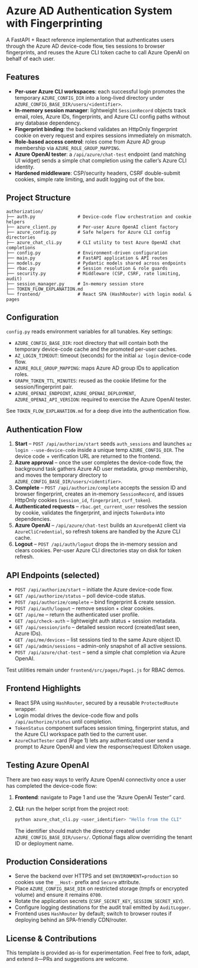 # Azure AD Authentication System with Fingerprinting

A FastAPI + React reference implementation that authenticates users through the
Azure AD device-code flow, ties sessions to browser fingerprints, and reuses the
Azure CLI token cache to call Azure OpenAI on behalf of each user.

## Features

- **Per-user Azure CLI workspaces**: each successful login promotes the
  temporary `AZURE_CONFIG_DIR` into a long-lived directory under
  `AZURE_CONFIG_BASE_DIR/users/<identifier>`.
- **In-memory session manager**: lightweight `SessionRecord` objects track
  email, roles, Azure IDs, fingerprints, and Azure CLI config paths without any
  database dependency.
- **Fingerprint binding**: the backend validates an HttpOnly fingerprint cookie
  on every request and expires sessions immediately on mismatch.
- **Role-based access control**: roles come from Azure AD group membership via
  `AZURE_ROLE_GROUP_MAPPING`.
- **Azure OpenAI tester**: a `/api/azure/chat-test` endpoint (and matching UI
  widget) sends a simple chat completion using the caller’s Azure CLI identity.
- **Hardened middleware**: CSP/security headers, CSRF double-submit cookies,
  simple rate limiting, and audit logging out of the box.

## Project Structure

```
authorization/
├── auth.py                # Device-code flow orchestration and cookie helpers
├── azure_client.py        # Per-user Azure OpenAI client factory
├── azure_config.py        # Safe helpers for Azure CLI config directories
├── azure_chat_cli.py      # CLI utility to test Azure OpenAI chat completions
├── config.py              # Environment-driven configuration
├── main.py                # FastAPI application & API routes
├── models.py              # Pydantic models shared across endpoints
├── rbac.py                # Session resolution & role guards
├── security.py            # Middleware (CSP, CSRF, rate limiting, audit)
├── session_manager.py     # In-memory session store
├── TOKEN_FLOW_EXPLANATION.md
└── frontend/              # React SPA (HashRouter) with login modal & pages
```

## Configuration

`config.py` reads environment variables for all tunables. Key settings:

- `AZURE_CONFIG_BASE_DIR`: root directory that will contain both the temporary
  device-code cache and the promoted per-user caches.
- `AZ_LOGIN_TIMEOUT`: timeout (seconds) for the initial `az login` device-code
  flow.
- `AZURE_ROLE_GROUP_MAPPING`: maps Azure AD group IDs to application roles.
- `GRAPH_TOKEN_TTL_MINUTES`: reused as the cookie lifetime for the
  session/fingerprint pair.
- `AZURE_OPENAI_ENDPOINT`, `AZURE_OPENAI_DEPLOYMENT`, `AZURE_OPENAI_API_VERSION`:
  required to exercise the Azure OpenAI tester.

See `TOKEN_FLOW_EXPLANATION.md` for a deep dive into the authentication flow.

## Authentication Flow

1. **Start** – `POST /api/authorize/start` seeds `auth_sessions` and launches
   `az login --use-device-code` inside a unique temp `AZURE_CONFIG_DIR`. The
   device code + verification URL are returned to the frontend.
2. **Azure approval** – once the user completes the device-code flow, the
   background task gathers Azure AD user metadata, group membership, and moves
   the temporary directory to `AZURE_CONFIG_BASE_DIR/users/<identifier>`.
3. **Complete** – `POST /api/authorize/complete` accepts the session ID and
   browser fingerprint, creates an in-memory `SessionRecord`, and issues
   HttpOnly cookies (`session_id`, `fingerprint`, `csrf_token`).
4. **Authenticated requests** – `rbac.get_current_user` resolves the session by
   cookie, validates the fingerprint, and injects `TokenData` into dependencies.
5. **Azure OpenAI** – `/api/azure/chat-test` builds an `AzureOpenAI` client via
   `AzureCliCredential`, so refresh tokens are handled by the Azure CLI cache.
6. **Logout** – `POST /api/auth/logout` drops the in-memory session and clears
   cookies. Per-user Azure CLI directories stay on disk for token refresh.

## API Endpoints (selected)

- `POST /api/authorize/start` – initiate the Azure device-code flow.
- `GET /api/authorize/status` – poll device-code status.
- `POST /api/authorize/complete` – bind fingerprint & create session.
- `POST /api/auth/logout` – remove session + clear cookies.
- `GET /api/me` – return the authenticated user profile.
- `GET /api/check-auth` – lightweight auth status + session metadata.
- `GET /api/session/info` – detailed session record (created/last seen, Azure IDs).
- `GET /api/me/devices` – list sessions tied to the same Azure object ID.
- `GET /api/admin/sessions` – admin-only snapshot of all active sessions.
- `POST /api/azure/chat-test` – send a simple chat completion via Azure OpenAI.

Test utilities remain under `frontend/src/pages/Page1.js` for RBAC demos.

## Frontend Highlights

- React SPA using `HashRouter`, secured by a reusable `ProtectedRoute` wrapper.
- Login modal drives the device-code flow and polls `/api/authorize/status` until
  completion.
- `TokenStatus` component surfaces session timing, fingerprint status, and the
  Azure CLI workspace path tied to the current user.
- `AzureChatTester` card (Page 1) lets any authenticated user send a prompt to
  Azure OpenAI and view the response/request ID/token usage.

## Testing Azure OpenAI

There are two easy ways to verify Azure OpenAI connectivity once a user has
completed the device-code flow:

1. **Frontend**: navigate to Page 1 and use the “Azure OpenAI Tester” card.
2. **CLI**: run the helper script from the project root:

   ```bash
   python azure_chat_cli.py <user_identifier> "Hello from the CLI"
   ```

   The identifier should match the directory created under
   `AZURE_CONFIG_BASE_DIR/users/`. Optional flags allow overriding the tenant ID
   or deployment name.

## Production Considerations

- Serve the backend over HTTPS and set `ENVIRONMENT=production` so cookies use
  the `__Host-` prefix and `Secure` attribute.
- Place `AZURE_CONFIG_BASE_DIR` on restricted storage (tmpfs or encrypted
  volume) and ensure it remains `0700`.
- Rotate the application secrets (`CSRF_SECRET_KEY`, `SESSION_SECRET_KEY`).
- Configure logging destinations for the audit trail emitted by `AuditLogger`.
- Frontend uses `HashRouter` by default; switch to browser routes if deploying
  behind an SPA-friendly CDN/router.

## License & Contributions

This template is provided as-is for experimentation. Feel free to fork, adapt,
and extend it—PRs and suggestions are welcome.

